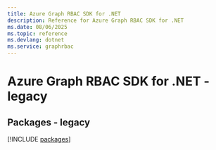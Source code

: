 ```yaml
---
title: Azure Graph RBAC SDK for .NET
description: Reference for Azure Graph RBAC SDK for .NET
ms.date: 08/06/2025
ms.topic: reference
ms.devlang: dotnet
ms.service: graphrbac
---
```

# Azure Graph RBAC SDK for .NET - legacy
## Packages - legacy
[!INCLUDE [packages](graph-rbac-index.md)]